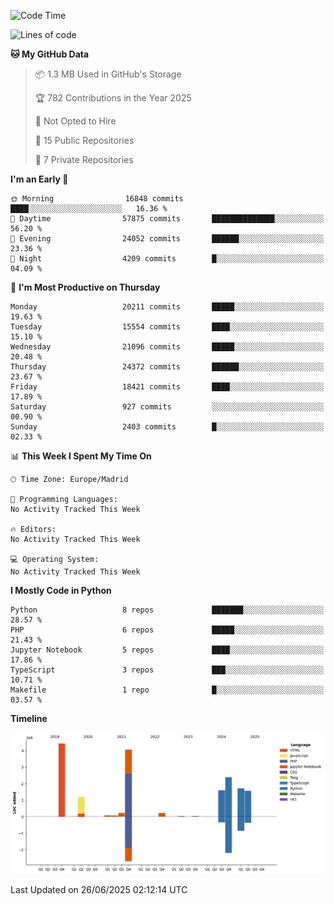 <!--START_SECTION:waka-->
![Code Time](http://img.shields.io/badge/Code%20Time-839%20hrs%2038%20mins-blue)

![Lines of code](https://img.shields.io/badge/From%20Hello%20World%20I%27ve%20Written-17.6%20million%20lines%20of%20code-blue)

**🐱 My GitHub Data** 

> 📦 1.3 MB Used in GitHub's Storage 
 > 
> 🏆 782 Contributions in the Year 2025
 > 
> 🚫 Not Opted to Hire
 > 
> 📜 15 Public Repositories 
 > 
> 🔑 7 Private Repositories 
 > 
**I'm an Early 🐤** 

```text
🌞 Morning                16848 commits       ████░░░░░░░░░░░░░░░░░░░░░   16.36 % 
🌆 Daytime                57875 commits       ██████████████░░░░░░░░░░░   56.20 % 
🌃 Evening                24052 commits       ██████░░░░░░░░░░░░░░░░░░░   23.36 % 
🌙 Night                  4209 commits        █░░░░░░░░░░░░░░░░░░░░░░░░   04.09 % 
```
📅 **I'm Most Productive on Thursday** 

```text
Monday                   20211 commits       █████░░░░░░░░░░░░░░░░░░░░   19.63 % 
Tuesday                  15554 commits       ████░░░░░░░░░░░░░░░░░░░░░   15.10 % 
Wednesday                21096 commits       █████░░░░░░░░░░░░░░░░░░░░   20.48 % 
Thursday                 24372 commits       ██████░░░░░░░░░░░░░░░░░░░   23.67 % 
Friday                   18421 commits       ████░░░░░░░░░░░░░░░░░░░░░   17.89 % 
Saturday                 927 commits         ░░░░░░░░░░░░░░░░░░░░░░░░░   00.90 % 
Sunday                   2403 commits        █░░░░░░░░░░░░░░░░░░░░░░░░   02.33 % 
```


📊 **This Week I Spent My Time On** 

```text
🕑︎ Time Zone: Europe/Madrid

💬 Programming Languages: 
No Activity Tracked This Week

🔥 Editors: 
No Activity Tracked This Week

💻 Operating System: 
No Activity Tracked This Week
```

**I Mostly Code in Python** 

```text
Python                   8 repos             ███████░░░░░░░░░░░░░░░░░░   28.57 % 
PHP                      6 repos             █████░░░░░░░░░░░░░░░░░░░░   21.43 % 
Jupyter Notebook         5 repos             ████░░░░░░░░░░░░░░░░░░░░░   17.86 % 
TypeScript               3 repos             ███░░░░░░░░░░░░░░░░░░░░░░   10.71 % 
Makefile                 1 repo              █░░░░░░░░░░░░░░░░░░░░░░░░   03.57 % 
```



**Timeline**

![Lines of Code chart](https://raw.githubusercontent.com/danisoronellas/danisoronellas/main/assets/bar_graph.png)


 Last Updated on 26/06/2025 02:12:14 UTC
<!--END_SECTION:waka-->
